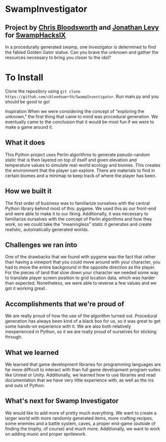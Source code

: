 # SwampInvestigator
## Project by [Chris Bloodsworth](https://github.com/cbloodsworth/) and [Jonathan Levy](https://github.com/levyjonathan31) for [SwampHacksIX](https://swamphacks-ix.devpost.com/)
In a procedurally generated swamp, one Investigator is determined to find the fabled Golden Gator statue. Can you brave the unknown and gather the resources necessary to bring you closer to the idol? 

# To Install
Clone the repository using `git clone https://github.com/cbloodsworth/SwampInvestigator`. Run main.py and you should be good to go!

Inspiration
When we were considering the concept of "exploring the unknown," the first thing that came to mind was procedural generation. We eventually came to the conclusion that it would be most fun if we were to make a game around it.

## What it does
This Python project uses Perlin algorithms to generate pseudo-random static that is then layered on top of itself and given elevation and temperature values to simulate real-world ecology and biomes. This creates the environment that the player can explore. There are materials to find in certain biomes and a minimap to keep track of where the player has been.

## How we built it
The first order of business was to familiarize ourselves with the central Python library behind most of this: pygame. We used this as our front-end and were able to make it to our liking. Additionally, it was necessary to familiarize ourselves with the concept of Perlin algorithms and how they work, so we could take the "meaningless" static it generates and create realistic, automatically generated worlds.

## Challenges we ran into
One of the drawbacks that we found with pygame was the fact that rather than having a viewport that you could move around with your character, you had to move the entire background in the opposite direction as the player. For the pieces of land that slow down your character we needed some way to translate player screen position to grid location data, which was harder than expected. Nonetheless, we were able to reverse a few values and we got it working great.

## Accomplishments that we're proud of
We are really proud of how the use of the algorithm turned out. Procedural generation has always been kind of a black box for us, so it was great to get some hands-on experience with it. We are also both relatively inexperienced in Python, so it we are really proud of ourselves for sticking through.

## What we learned
We learned that game development libraries for programming languages are far more difficult to interact with than full game development program suites like Unreal or Unity. Additionally, we learned how to use libraries and read documentation that we have very little experience with, as well as the ins and outs of Python.

## What's next for Swamp Investigator
We would like to add more of pretty much everything. We want to create a larger world with more randomly generated items, more crafting recipes, some enemies and a battle system, caves, a proper end-game (outside of finding the trophy, of course) and much more. Additionally, we want to work on adding music and proper spritework.
